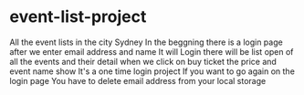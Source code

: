 # event-list-project
All the event lists in the city Sydney
In the beggning there is a login page 
after we enter email address and name It will Login
there will be list open of all the events and their detail
when we click on buy ticket the price and event name show 
It's a one time login project
If you want to go again on the login page 
You have to delete email address from your local storage 

